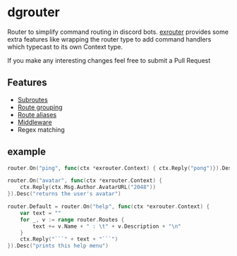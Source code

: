 # dgrouter
Router to simplify command routing in discord bots.
[exrouter](https://github.com/Necroforger/dgrouter/tree/master/exrouter) provides some extra features like wrapping the router type to add command handlers which typecast to its own Context type.

If you make any interesting changes feel free to submit a Pull Request

## Features

- [Subroutes](https://github.com/Necroforger/dgrouter/blob/master/examples/subrouters/subrouters.go#L28)
- [Route grouping](https://github.com/Necroforger/dgrouter/blob/master/examples/middleware/middleware.go#L69)
- [Route aliases](https://github.com/Necroforger/dgrouter/blob/master/examples/soundboard/soundboard.go#L97)
- [Middleware](https://github.com/Necroforger/dgrouter/blob/master/examples/middleware/middleware.go#L38)
- Regex matching

## example
```go 
router.On("ping", func(ctx *exrouter.Context) { ctx.Reply("pong")}).Desc("responds with pong")

router.On("avatar", func(ctx *exrouter.Context) {
	ctx.Reply(ctx.Msg.Author.AvatarURL("2048"))
}).Desc("returns the user's avatar")

router.Default = router.On("help", func(ctx *exrouter.Context) {
	var text = ""
	for _, v := range router.Routes {
		text += v.Name + " : \t" + v.Description + "\n"
	}
	ctx.Reply("```" + text + "```")
}).Desc("prints this help menu")
```
